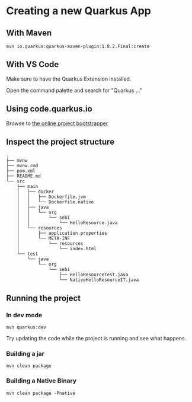 # Creating a new Quarkus App

## With Maven 

`mvn io.quarkus:quarkus-maven-plugin:1.8.2.Final:create` 

## With VS Code

Make sure to have the Quarkus Extension installed. 

Open the command palette and search for "Quarkus ..." 

## Using code.quarkus.io

Browse to [the online project bootstrapper](https://code.quarkus.io/) 

## Inspect the project structure 

```
.
├── mvnw
├── mvnw.cmd
├── pom.xml
├── README.md
└── src
    ├── main
    │   ├── docker
    │   │   ├── Dockerfile.jvm
    │   │   └── Dockerfile.native
    │   ├── java
    │   │   └── org
    │   │       └── sebi
    │   │           └── HelloResource.java
    │   └── resources
    │       ├── application.properties
    │       └── META-INF
    │           └── resources
    │               └── index.html
    └── test
        └── java
            └── org
                └── sebi
                    ├── HelloResourceTest.java
                    └── NativeHelloResourceIT.java
```

## Running the project 

### In dev mode  
`mvn quarkus:dev` 

Try updating the code while the project is running and see what happens. 

### Building a jar

`mvn clean package` 

### Building a Native Binary

`mvn clean package -Pnative` 

